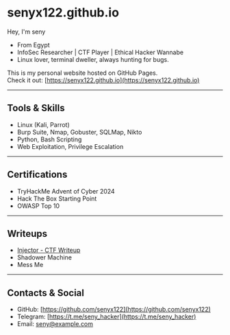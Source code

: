 # senyx122.github.io

Hey, I'm seny  
- From Egypt  
- InfoSec Researcher | CTF Player | Ethical Hacker Wannabe  
- Linux lover, terminal dweller, always hunting for bugs.

This is my personal website hosted on GitHub Pages.  
Check it out: [https://senyx122.github.io](https://senyx122.github.io)

---

## Tools & Skills
- Linux (Kali, Parrot)
- Burp Suite, Nmap, Gobuster, SQLMap, Nikto
- Python, Bash Scripting
- Web Exploitation, Privilege Escalation

---

## Certifications
- TryHackMe Advent of Cyber 2024
- Hack The Box Starting Point
- OWASP Top 10

---

## Writeups
- [Injector - CTF Writeup](https://github.com/seny/ctf-writeups/blob/main/injector.md)
- Shadower Machine
- Mess Me

---

## Contacts & Social
- GitHub: [https://github.com/senyx122](https://github.com/senyx122)
- Telegram: [https://t.me/seny_hacker](https://t.me/seny_hacker)
- Email: seny@example.com
